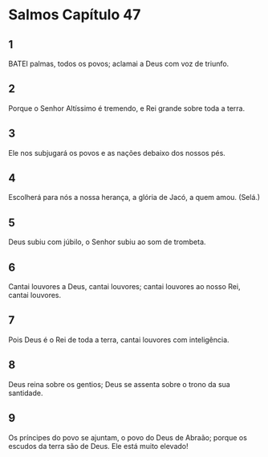 # Salmos Capítulo 47

## 1
BATEI palmas, todos os povos; aclamai a Deus com voz de triunfo.

## 2
Porque o Senhor Altíssimo é tremendo, e Rei grande sobre toda a terra.

## 3
Ele nos subjugará os povos e as nações debaixo dos nossos pés.

## 4
Escolherá para nós a nossa herança, a glória de Jacó, a quem amou. (Selá.)

## 5
Deus subiu com júbilo, o Senhor subiu ao som de trombeta.

## 6
Cantai louvores a Deus, cantai louvores; cantai louvores ao nosso Rei, cantai louvores.

## 7
Pois Deus é o Rei de toda a terra, cantai louvores com inteligência.

## 8
Deus reina sobre os gentios; Deus se assenta sobre o trono da sua santidade.

## 9
Os príncipes do povo se ajuntam, o povo do Deus de Abraão; porque os escudos da terra são de Deus. Ele está muito elevado!

